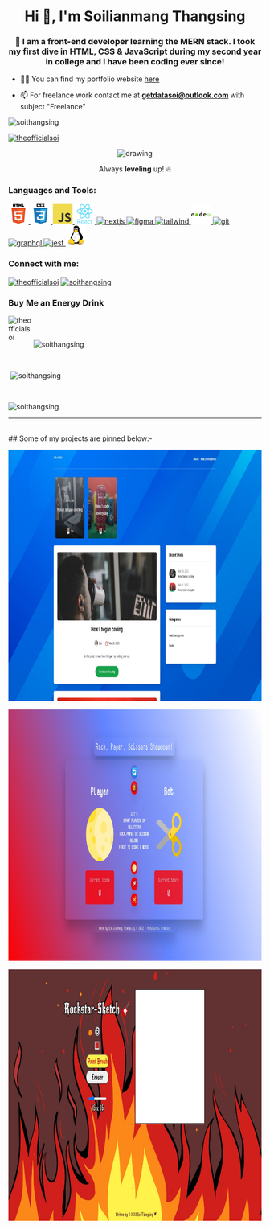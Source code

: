 <!---
soithangsing/soithangsing is a ✨ special ✨ repository because its `README.md` (this file) appears on your GitHub profile.
You can click the Preview link to take a look at your changes.
--->

<h1 align="center">Hi 👋, I'm Soilianmang Thangsing</h1>
<h3 align="center">🤠 I am a front-end developer learning the MERN stack. I took my first dive in HTML, CSS & JavaScript during my second year in college and I have been coding ever since!</h3>

- <p> 👨‍💻 You can find my portfolio website <a href="https://blissful-clarke-77b2ef.netlify.app/" target="_blank">here</a></p>

- 📫 For freelance work contact me at **getdatasoi@outlook.com** with subject "Freelance"

<p align="left"> <img src="https://komarev.com/ghpvc/?username=soithangsing&label=Profile%20views&color=0e75b6&style=flat" alt="soithangsing" /> </p>

<p align="left"> <a href="https://twitter.com/theofficialsoi" target="blank"><img src="https://img.shields.io/twitter/follow/theofficialsoi?logo=twitter&style=for-the-badge" alt="theofficialsoi" /></a> </p>

<p align="center">
    <img src="https://github.com/soithangsing/soithangsing/blob/main/powerup.gif" alt="drawing" width="300" height="300"/>
 </p>
 
 <p align="center">
    Always <b>leveling</b> up! 🔥
 </p>

<h3 align="left">Languages and Tools:</h3>
<p align="left"> <a href="https://www.w3.org/html/" target="_blank" rel="noreferrer"> <img src="https://raw.githubusercontent.com/devicons/devicon/master/icons/html5/html5-original-wordmark.svg" alt="html5" width="40" height="40"/> </a> <a href="https://www.w3schools.com/css/" target="_blank" rel="noreferrer"> <img src="https://raw.githubusercontent.com/devicons/devicon/master/icons/css3/css3-original-wordmark.svg" alt="css3" width="40" height="40"/> </a> <a href="https://developer.mozilla.org/en-US/docs/Web/JavaScript" target="_blank" rel="noreferrer"> <img src="https://raw.githubusercontent.com/devicons/devicon/master/icons/javascript/javascript-original.svg" alt="javascript" width="40" height="40"/> </a> <a href="https://reactjs.org/" target="_blank" rel="noreferrer"> <img src="https://raw.githubusercontent.com/devicons/devicon/master/icons/react/react-original-wordmark.svg" alt="react" width="40" height="40"/> </a> <a href="https://nextjs.org/" target="_blank" rel="noreferrer"> <img src="https://cdn.worldvectorlogo.com/logos/nextjs-2.svg" alt="nextjs" width="40" height="40"/> </a>  <a href="https://www.figma.com/" target="_blank" rel="noreferrer"> <img src="https://www.vectorlogo.zone/logos/figma/figma-icon.svg" alt="figma" width="40" height="40"/> </a>  <a href="https://tailwindcss.com/" target="_blank" rel="noreferrer"> <img src="https://www.vectorlogo.zone/logos/tailwindcss/tailwindcss-icon.svg" alt="tailwind" width="40" height="40"/> </a> <a href="https://nodejs.org" target="_blank" rel="noreferrer"> <img src="https://raw.githubusercontent.com/devicons/devicon/master/icons/nodejs/nodejs-original-wordmark.svg" alt="nodejs" width="40" height="40"/> </a> <a href="https://git-scm.com/" target="_blank" rel="noreferrer"> <img src="https://www.vectorlogo.zone/logos/git-scm/git-scm-icon.svg" alt="git" width="40" height="40"/> </a> <a href="https://graphql.org" target="_blank" rel="noreferrer"> <img src="https://www.vectorlogo.zone/logos/graphql/graphql-icon.svg" alt="graphql" width="40" height="40"/> </a>   <a href="https://jestjs.io" target="_blank" rel="noreferrer"> <img src="https://www.vectorlogo.zone/logos/jestjsio/jestjsio-icon.svg" alt="jest" width="40" height="40"/> </a> <a href="https://www.linux.org/" target="_blank" rel="noreferrer"> <img src="https://raw.githubusercontent.com/devicons/devicon/master/icons/linux/linux-original.svg" alt="linux" width="40" height="40"/> </a> </p>

<h3 align="left">Connect with me:</h3>
<p align="left">
<a href="https://twitter.com/theofficialsoi" target="blank"><img align="center" src="https://raw.githubusercontent.com/rahuldkjain/github-profile-readme-generator/master/src/images/icons/Social/twitter.svg" alt="theofficialsoi" height="30" width="40" /></a>
<a href="https://linkedin.com/in/soithangsing" target="blank"><img align="center" src="https://raw.githubusercontent.com/rahuldkjain/github-profile-readme-generator/master/src/images/icons/Social/linked-in-alt.svg" alt="soithangsing" height="30" width="40" /></a>
</p>

<h3 align="left">Buy Me an Energy Drink</h3>
<p><a href="https://www.buymeacoffee.com/theofficialsoi"> <img align="left" src="https://cdn-icons-png.flaticon.com/512/1150/1150231.png" height="50" width="50" alt="theofficialsoi" /></a></p><br><br>

<p><img src="https://github-readme-streak-stats.herokuapp.com/?user=soithangsing&" alt="soithangsing" /></p> <br/>

<p>&nbsp;<img src="https://github-readme-stats.vercel.app/api?username=soithangsing&show_icons=true&theme=cobalt2&locale=en" alt="soithangsing" /></p> <br/>

<p><img align="left" src="https://github-readme-stats.vercel.app/api/top-langs?username=soithangsing&hide=stars&show_icons=true&theme=cobalt2&locale=en&layout=compact" alt="soithangsing" /></p> <br/>

---
<br/>
## Some of my projects are pinned below:- 

<p align="center">
    <img src="https://github.com/soithangsing/soithangsing/blob/main/blog-lifeofsoi.jpg" alt="blog-screenshot" width="700" height="500"/>
 </p>
 
<p align="center">
    <img src="https://github.com/soithangsing/soithangsing/blob/main/rock-paper-scissors-screenshot.jpg" alt="rock-paper-scissor-screenshot" width="700" height="500"/>
 </p>
 
 <p align="center">
    <img src="https://github.com/soithangsing/soithangsing/blob/main/rockstar-sketch-screenshot.jpg" alt="sketch-app-screenshot" width="700" height="500"/>
 </p>
